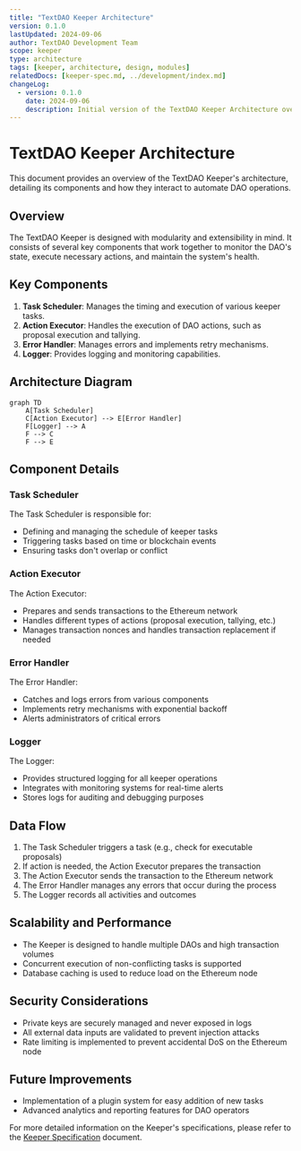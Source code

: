 ```yaml
---
title: "TextDAO Keeper Architecture"
version: 0.1.0
lastUpdated: 2024-09-06
author: TextDAO Development Team
scope: keeper
type: architecture
tags: [keeper, architecture, design, modules]
relatedDocs: [keeper-spec.md, ../development/index.md]
changeLog:
  - version: 0.1.0
    date: 2024-09-06
    description: Initial version of the TextDAO Keeper Architecture overview
---
```


# TextDAO Keeper Architecture

This document provides an overview of the TextDAO Keeper's architecture, detailing its components and how they interact to automate DAO operations.

## Overview

The TextDAO Keeper is designed with modularity and extensibility in mind. It consists of several key components that work together to monitor the DAO's state, execute necessary actions, and maintain the system's health.

## Key Components

1. **Task Scheduler**: Manages the timing and execution of various keeper tasks.
2. **Action Executor**: Handles the execution of DAO actions, such as proposal execution and tallying.
4. **Error Handler**: Manages errors and implements retry mechanisms.
5. **Logger**: Provides logging and monitoring capabilities.

## Architecture Diagram

```mermaid
graph TD
    A[Task Scheduler]
    C[Action Executor] --> E[Error Handler]
    F[Logger] --> A
    F --> C
    F --> E
```

## Component Details

### Task Scheduler

The Task Scheduler is responsible for:
- Defining and managing the schedule of keeper tasks
- Triggering tasks based on time or blockchain events
- Ensuring tasks don't overlap or conflict

### Action Executor

The Action Executor:
- Prepares and sends transactions to the Ethereum network
- Handles different types of actions (proposal execution, tallying, etc.)
- Manages transaction nonces and handles transaction replacement if needed

### Error Handler

The Error Handler:
- Catches and logs errors from various components
- Implements retry mechanisms with exponential backoff
- Alerts administrators of critical errors

### Logger

The Logger:
- Provides structured logging for all keeper operations
- Integrates with monitoring systems for real-time alerts
- Stores logs for auditing and debugging purposes

## Data Flow

1. The Task Scheduler triggers a task (e.g., check for executable proposals)
2. If action is needed, the Action Executor prepares the transaction
5. The Action Executor sends the transaction to the Ethereum network
6. The Error Handler manages any errors that occur during the process
7. The Logger records all activities and outcomes

## Scalability and Performance

- The Keeper is designed to handle multiple DAOs and high transaction volumes
- Concurrent execution of non-conflicting tasks is supported
- Database caching is used to reduce load on the Ethereum node

## Security Considerations

- Private keys are securely managed and never exposed in logs
- All external data inputs are validated to prevent injection attacks
- Rate limiting is implemented to prevent accidental DoS on the Ethereum node

## Future Improvements

- Implementation of a plugin system for easy addition of new tasks
- Advanced analytics and reporting features for DAO operators

For more detailed information on the Keeper's specifications, please refer to the [Keeper Specification](keeper-spec.md) document.
